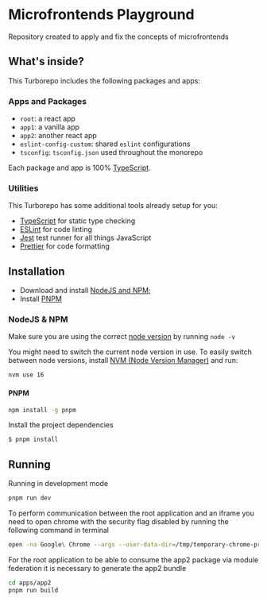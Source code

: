 # Microfrontends Playground

Repository created to apply and fix the concepts of microfrontends

## What's inside?

This Turborepo includes the following packages and apps:

### Apps and Packages

- `root`: a react app
- `app1`: a vanilla app
- `app2`: another react app
- `eslint-config-custom`: shared `eslint` configurations
- `tsconfig`: `tsconfig.json` used throughout the monorepo

Each package and app is 100% [TypeScript](https://www.typescriptlang.org/).

### Utilities

This Turborepo has some additional tools already setup for you:

- [TypeScript](https://www.typescriptlang.org/) for static type checking
- [ESLint](https://eslint.org/) for code linting
- [Jest](https://jestjs.io) test runner for all things JavaScript
- [Prettier](https://prettier.io) for code formatting

## Installation

- Download and install [NodeJS and NPM](http://nodejs.org);
- Install [PNPM](https://pnpm.io/pt/)

### NodeJS & NPM

Make sure you are using the correct [node version](.nvmrc) by running `node -v`

You might need to switch the current node version in use. To easily switch between node versions, install [NVM (Node Version Manager)](https://github.com/nvm-sh/nvm) and run:

```sh
nvm use 16
```

#### PNPM

```sh
npm install -g pnpm
```

Install the project dependencies

```sh
$ pnpm install
```

## Running

Running in development mode

```sh
pnpm run dev
```

To perform communication between the root application and an iframe you need to open chrome with the security flag disabled by running the following command in terminal

```sh
open -na Google\ Chrome --args --user-data-dir=/tmp/temporary-chrome-profile-dir --disable-web-security
```

For the root application to be able to consume the app2 package via module federation it is necessary to generate the app2 bundle

```sh
cd apps/app2
pnpm run build
```
